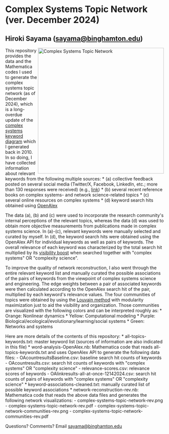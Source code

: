 # Complex Systems Topic Network (ver. December 2024)
## Hiroki Sayama (sayama@binghamton.edu)

<img src="complex-systems-topic-network-rev.png" alt="Complex Systems Topic Network" width=400 align="right" />

This repository provides the data and the Mathematica codes I used to generate the complex systems topic network (as of December 2024), which is a long-overdue update of the [complex systems keyword diagram](https://en.wikipedia.org/wiki/File:Complex_systems_organizational_map.jpg) which I generated back in 2010. In so doing, I have collected information about relevant keywords from the following multiple sources:
    * (a) collective feedback posted on several social media (Twitter/X, Facebook, LinkedIn, etc.; more than 130 responses were received) (e.g., [link](https://x.com/HirokiSayama/status/1605664684962619394))
    * (b) several recent reference books on complex systems- and network science-related topics
    * (c) several online resources on complex systems
    * (d) keyword search hits obtained using [OpenAlex](https://openalex.org/)

The data (a), (b) and (c) were used to incorporate the research community's internal perceptions of the relevant topics, whereas the data (d) was used to obtain more objective measurements from publications made in complex systems science. In (a)-(c), relevant keywords were manually selected and curated by myself. In (d), the keyword search hits were obtained using the OpenAlex API for individual keywords as well as pairs of keywords. The overall relevance of each keyword was characterized by the total search hit multiplied by its [visibility boost](https://journals.plos.org/plosone/article?id=10.1371/journal.pone.0038747) when searched together with "complex systems" OR "complexity science".

To improve the quality of network reconstruction, I also went through the entire relevant keyword list and manually curated the possible associations of the pairs of keywords from the viewpoint of complex systems science and engineering. The edge weights between a pair of associated keywords were then calculated according to the OpenAlex search hit of the pair, multiplied by each keyword's relevance values. The four communities of topics were obtained by using the [Louvain method](https://iopscience.iop.org/article/10.1088/1742-5468/2008/10/P10008) with modularity maximization just to aid the visibility and organization. Those communities are visualized with the following colors and can be interpreted roughly as:
    * Orange: Nonlinear dynamics
    * Yellow: Computational modeling
    * Purple: Biological/ecological/evolutionary/learning/social systems
    * Green: Networks and systems

Here are more details of the contents of this repository:
    * all-topics-keywords.txt: master keyword list (sources of information are also indicated in this file)
    * word-analysis-OpenAlex.nb: Mathematica code that reads all-topics-keywords.txt and uses OpenAlex API to generate the following data files:
      - OAcountresultsBaseline.csv: baseline search hit counts of keywords
      - OAcountresults.csv: search hit counts of keywords with "complex systems" OR "complexity science"
      - relevance-scores.csv: relevance scores of keywords
      - OAlinkresults-all-at-once-12142024.csv: search hit counts of pairs of keywords with "complex systems" OR "complexity science"
    * keyword-associations-cleaned.txt: manually curated list of possible keyword associations
    * network-reconstruction-rev.nb: Mathematica code that reads the above data files and generates the following network visualizations:
      - complex-systems-topic-network-rev.png
      - complex-systems-topic-network-rev.pdf
      - complex-systems-topic-network-communities-rev.png
      - complex-systems-topic-network-communities-rev.pdf

Questions? Comments? Email sayama@binghamton.edu
